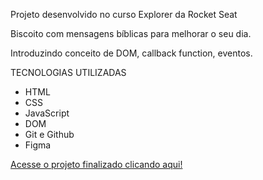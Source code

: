 Projeto desenvolvido no curso Explorer da Rocket Seat

Biscoito com mensagens bíblicas para melhorar o seu dia.

Introduzindo conceito de DOM, callback function, eventos.

TECNOLOGIAS UTILIZADAS

- HTML
- CSS
- JavaScript
- DOM
- Git e Github
- Figma

[Acesse o projeto finalizado clicando aqui!](https://marcosoliveira1975.github.io/biscoitobiblico/)
